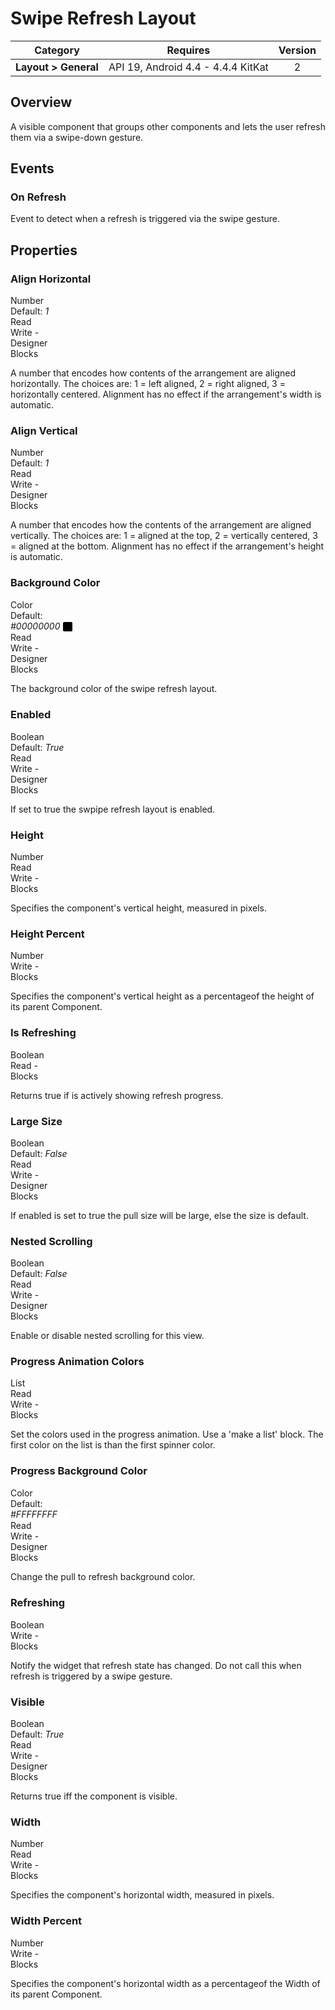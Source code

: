 # Swipe Refresh Layout

| Category | Requires | Version |
|:--------:|:-------:|:--------:|
|**Layout > General**|<span class="chip chip-any">API 19, Android 4.4 - 4.4.4 KitKat</span>|<span class="chip chip-number">2</span>|

## Overview

A visible component that groups other components and lets the user refresh them via a swipe-down gesture.

## Events

### On Refresh

Event to detect when a refresh is triggered via the swipe gesture.

<div class="block" ai2-block="event" not-rendered="true" value="%7B%22componentName%22:%20%22Swipe%20Refresh%20Layout%22,%20%22name%22:%20%22On%20Refresh%22,%20%22param%22:%20%5B%5D%7D"></div>

## Properties

### Align Horizontal

<span style="user-select: none; white-space:pre-wrap;"><span class="chip chip-number">Number</span> <span class="chip chip-number">Default: <i>1</i></span>          <span class="chip chip-rw">Read</span> <span class="chip chip-rw">Write</span> - <span class="chip chip-bd">Designer</span> <span class="chip chip-bd">Blocks</span>&#32;</span>

A number that encodes how contents of the arrangement are aligned horizontally. The choices are: 1 = left aligned, 2 = right aligned, 3 = horizontally centered. Alignment has no effect if the arrangement's width is automatic.

<div class="block" ai2-block="property" not-rendered="true" value="%7B%22componentName%22:%20%22Swipe%20Refresh%20Layout%22,%20%22name%22:%20%22Align%20Horizontal%22,%20%22getter%22:%20true%7D"></div>
<div class="block" ai2-block="property" not-rendered="true" value="%7B%22componentName%22:%20%22Swipe%20Refresh%20Layout%22,%20%22name%22:%20%22Align%20Horizontal%22,%20%22getter%22:%20false%7D"></div>

### Align Vertical

<span style="user-select: none; white-space:pre-wrap;"><span class="chip chip-number">Number</span> <span class="chip chip-number">Default: <i>1</i></span>          <span class="chip chip-rw">Read</span> <span class="chip chip-rw">Write</span> - <span class="chip chip-bd">Designer</span> <span class="chip chip-bd">Blocks</span>&#32;</span>

A number that encodes how the contents of the arrangement are aligned vertically. The choices are: 1 = aligned at the top, 2 = vertically centered, 3 = aligned at the bottom. Alignment has no effect if the arrangement's height is automatic.

<div class="block" ai2-block="property" not-rendered="true" value="%7B%22componentName%22:%20%22Swipe%20Refresh%20Layout%22,%20%22name%22:%20%22Align%20Vertical%22,%20%22getter%22:%20true%7D"></div>
<div class="block" ai2-block="property" not-rendered="true" value="%7B%22componentName%22:%20%22Swipe%20Refresh%20Layout%22,%20%22name%22:%20%22Align%20Vertical%22,%20%22getter%22:%20false%7D"></div>

### Background Color

<span style="user-select: none; white-space:pre-wrap;"><span class="chip chip-color">Color</span> <span class="chip chip-color">Default: <i>#00000000</i>&nbsp;<span style="width: 15px; height: 15px; margin: auto; display: inline-block; border: 1px solid white; vertical-align: middle; border-radius: 3px; background-color: #000000;"></span></span>          <span class="chip chip-rw">Read</span> <span class="chip chip-rw">Write</span> - <span class="chip chip-bd">Designer</span> <span class="chip chip-bd">Blocks</span>&#32;</span>

The background color of the swipe refresh layout.

<div class="block" ai2-block="property" not-rendered="true" value="%7B%22componentName%22:%20%22Swipe%20Refresh%20Layout%22,%20%22name%22:%20%22Background%20Color%22,%20%22getter%22:%20true%7D"></div>
<div class="block" ai2-block="property" not-rendered="true" value="%7B%22componentName%22:%20%22Swipe%20Refresh%20Layout%22,%20%22name%22:%20%22Background%20Color%22,%20%22getter%22:%20false%7D"></div>

### Enabled

<span style="user-select: none; white-space:pre-wrap;"><span class="chip chip-boolean">Boolean</span> <span class="chip chip-boolean">Default: <i>True</i></span>          <span class="chip chip-rw">Read</span> <span class="chip chip-rw">Write</span> - <span class="chip chip-bd">Designer</span> <span class="chip chip-bd">Blocks</span>&#32;</span>

If set to true the swpipe refresh layout is enabled.

<div class="block" ai2-block="property" not-rendered="true" value="%7B%22componentName%22:%20%22Swipe%20Refresh%20Layout%22,%20%22name%22:%20%22Enabled%22,%20%22getter%22:%20true%7D"></div>
<div class="block" ai2-block="property" not-rendered="true" value="%7B%22componentName%22:%20%22Swipe%20Refresh%20Layout%22,%20%22name%22:%20%22Enabled%22,%20%22getter%22:%20false%7D"></div>

### Height

<span style="user-select: none; white-space:pre-wrap;"><span class="chip chip-number">Number</span>          <span class="chip chip-rw">Read</span> <span class="chip chip-rw">Write</span> - <span class="chip chip-bd">Blocks</span>&#32;</span>

Specifies the component's vertical height, measured in pixels.

<div class="block" ai2-block="property" not-rendered="true" value="%7B%22componentName%22:%20%22Swipe%20Refresh%20Layout%22,%20%22name%22:%20%22Height%22,%20%22getter%22:%20true%7D"></div>
<div class="block" ai2-block="property" not-rendered="true" value="%7B%22componentName%22:%20%22Swipe%20Refresh%20Layout%22,%20%22name%22:%20%22Height%22,%20%22getter%22:%20false%7D"></div>

### Height Percent

<span style="user-select: none; white-space:pre-wrap;"><span class="chip chip-number">Number</span>          <span class="chip chip-rw">Write</span> - <span class="chip chip-bd">Blocks</span>&#32;</span>

Specifies the component's vertical height as a percentageof the height of its parent Component.

<div class="block" ai2-block="property" not-rendered="true" value="%7B%22componentName%22:%20%22Swipe%20Refresh%20Layout%22,%20%22name%22:%20%22Height%20Percent%22,%20%22getter%22:%20false%7D"></div>

### Is Refreshing

<span style="user-select: none; white-space:pre-wrap;"><span class="chip chip-boolean">Boolean</span>          <span class="chip chip-rw">Read</span> - <span class="chip chip-bd">Blocks</span>&#32;</span>

Returns true if is actively showing refresh progress.

<div class="block" ai2-block="property" not-rendered="true" value="%7B%22componentName%22:%20%22Swipe%20Refresh%20Layout%22,%20%22name%22:%20%22Is%20Refreshing%22,%20%22getter%22:%20true%7D"></div>

### Large Size

<span style="user-select: none; white-space:pre-wrap;"><span class="chip chip-boolean">Boolean</span> <span class="chip chip-boolean">Default: <i>False</i></span>          <span class="chip chip-rw">Read</span> <span class="chip chip-rw">Write</span> - <span class="chip chip-bd">Designer</span> <span class="chip chip-bd">Blocks</span>&#32;</span>

If enabled is set to true the pull size will be large, else the size is default.

<div class="block" ai2-block="property" not-rendered="true" value="%7B%22componentName%22:%20%22Swipe%20Refresh%20Layout%22,%20%22name%22:%20%22Large%20Size%22,%20%22getter%22:%20true%7D"></div>
<div class="block" ai2-block="property" not-rendered="true" value="%7B%22componentName%22:%20%22Swipe%20Refresh%20Layout%22,%20%22name%22:%20%22Large%20Size%22,%20%22getter%22:%20false%7D"></div>

### Nested Scrolling

<span style="user-select: none; white-space:pre-wrap;"><span class="chip chip-boolean">Boolean</span> <span class="chip chip-boolean">Default: <i>False</i></span>          <span class="chip chip-rw">Read</span> <span class="chip chip-rw">Write</span> - <span class="chip chip-bd">Designer</span> <span class="chip chip-bd">Blocks</span>&#32;</span>

Enable or disable nested scrolling for this view.

<div class="block" ai2-block="property" not-rendered="true" value="%7B%22componentName%22:%20%22Swipe%20Refresh%20Layout%22,%20%22name%22:%20%22Nested%20Scrolling%22,%20%22getter%22:%20true%7D"></div>
<div class="block" ai2-block="property" not-rendered="true" value="%7B%22componentName%22:%20%22Swipe%20Refresh%20Layout%22,%20%22name%22:%20%22Nested%20Scrolling%22,%20%22getter%22:%20false%7D"></div>

### Progress Animation Colors

<span style="user-select: none; white-space:pre-wrap;"><span class="chip chip-list">List</span>          <span class="chip chip-rw">Read</span> <span class="chip chip-rw">Write</span> - <span class="chip chip-bd">Blocks</span>&#32;</span>

Set the colors used in the progress animation. Use a 'make a list' block. The first color on the list is than the first spinner color.

<div class="block" ai2-block="property" not-rendered="true" value="%7B%22componentName%22:%20%22Swipe%20Refresh%20Layout%22,%20%22name%22:%20%22Progress%20Animation%20Colors%22,%20%22getter%22:%20true%7D"></div>
<div class="block" ai2-block="property" not-rendered="true" value="%7B%22componentName%22:%20%22Swipe%20Refresh%20Layout%22,%20%22name%22:%20%22Progress%20Animation%20Colors%22,%20%22getter%22:%20false%7D"></div>

### Progress Background Color

<span style="user-select: none; white-space:pre-wrap;"><span class="chip chip-color">Color</span> <span class="chip chip-color">Default: <i>#FFFFFFFF</i>&nbsp;<span style="width: 15px; height: 15px; margin: auto; display: inline-block; border: 1px solid white; vertical-align: middle; border-radius: 3px; background-color: #FFFFFF;"></span></span>          <span class="chip chip-rw">Read</span> <span class="chip chip-rw">Write</span> - <span class="chip chip-bd">Designer</span> <span class="chip chip-bd">Blocks</span>&#32;</span>

Change the pull to refresh background color.

<div class="block" ai2-block="property" not-rendered="true" value="%7B%22componentName%22:%20%22Swipe%20Refresh%20Layout%22,%20%22name%22:%20%22Progress%20Background%20Color%22,%20%22getter%22:%20true%7D"></div>
<div class="block" ai2-block="property" not-rendered="true" value="%7B%22componentName%22:%20%22Swipe%20Refresh%20Layout%22,%20%22name%22:%20%22Progress%20Background%20Color%22,%20%22getter%22:%20false%7D"></div>

### Refreshing

<span style="user-select: none; white-space:pre-wrap;"><span class="chip chip-boolean">Boolean</span>          <span class="chip chip-rw">Write</span> - <span class="chip chip-bd">Blocks</span>&#32;</span>

Notify the widget that refresh state has changed. Do not call this when refresh is triggered by a swipe gesture.

<div class="block" ai2-block="property" not-rendered="true" value="%7B%22componentName%22:%20%22Swipe%20Refresh%20Layout%22,%20%22name%22:%20%22Refreshing%22,%20%22getter%22:%20false%7D"></div>

### Visible

<span style="user-select: none; white-space:pre-wrap;"><span class="chip chip-boolean">Boolean</span> <span class="chip chip-boolean">Default: <i>True</i></span>          <span class="chip chip-rw">Read</span> <span class="chip chip-rw">Write</span> - <span class="chip chip-bd">Designer</span> <span class="chip chip-bd">Blocks</span>&#32;</span>

Returns true iff the component is visible.

<div class="block" ai2-block="property" not-rendered="true" value="%7B%22componentName%22:%20%22Swipe%20Refresh%20Layout%22,%20%22name%22:%20%22Visible%22,%20%22getter%22:%20true%7D"></div>
<div class="block" ai2-block="property" not-rendered="true" value="%7B%22componentName%22:%20%22Swipe%20Refresh%20Layout%22,%20%22name%22:%20%22Visible%22,%20%22getter%22:%20false%7D"></div>

### Width

<span style="user-select: none; white-space:pre-wrap;"><span class="chip chip-number">Number</span>          <span class="chip chip-rw">Read</span> <span class="chip chip-rw">Write</span> - <span class="chip chip-bd">Blocks</span>&#32;</span>

Specifies the component's horizontal width, measured in pixels.

<div class="block" ai2-block="property" not-rendered="true" value="%7B%22componentName%22:%20%22Swipe%20Refresh%20Layout%22,%20%22name%22:%20%22Width%22,%20%22getter%22:%20true%7D"></div>
<div class="block" ai2-block="property" not-rendered="true" value="%7B%22componentName%22:%20%22Swipe%20Refresh%20Layout%22,%20%22name%22:%20%22Width%22,%20%22getter%22:%20false%7D"></div>

### Width Percent

<span style="user-select: none; white-space:pre-wrap;"><span class="chip chip-number">Number</span>          <span class="chip chip-rw">Write</span> - <span class="chip chip-bd">Blocks</span>&#32;</span>

Specifies the component's horizontal width as a percentageof the Width of its parent Component.

<div class="block" ai2-block="property" not-rendered="true" value="%7B%22componentName%22:%20%22Swipe%20Refresh%20Layout%22,%20%22name%22:%20%22Width%20Percent%22,%20%22getter%22:%20false%7D"></div>
